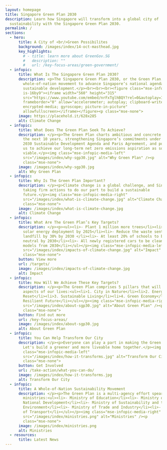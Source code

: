 ```yaml
---
layout: homepage
title: Singapore Green Plan 2030
description: Learn how Singapore will transform into a global city of
  sustainability with the Singapore Green Plan 2030.
permalink: /
sections:
  - hero:
      title: A City of <br/>Green Possibilites
      background: /images/index/14-oct-masthead.jpg
      key_highlights:
        # - title: learn more about GreenGov.SG
        #   description: ""
        #   url: /key-focus-areas/green-government/
  - infopic:
      title: What Is The Singapore Green Plan 2030?
      description: <p>The Singapore Green Plan 2030, or the Green Plan, is a
        whole-of-nation movement to advance Singapore’s national agenda on
        sustainable development.</p><br><br><br><figure class="mse-infopic-media-right
        is-16by9"><iframe width="560" height="315"
        src="https://www.youtube.com/embed/nrFxTglhBQY?rel=0&autoplay=1&mute=1&enablejsapi=1"
        frameborder="0" allow="accelerometer; autoplay; clipboard-write;
        encrypted-media; gyroscope; picture-in-picture"
        allowfullscreen></iframe></figure><p class="mse-none">
      image: https://placehold.it/628x285
      alt: Climate Change
  - infopic:
      title: What Does The Green Plan Seek To Achieve?
      description: </p><p>The Green Plan charts ambitious and concrete targets over
        the next 10 years, strengthening Singapore’s commitments under the UN’s
        2030 Sustainable Development Agenda and Paris Agreement, and positioning
        us to achieve our long-term net zero emissions aspiration as soon as
        viable.</p><img class="mse-infopic-media-left"
        src="/images/index/why-sgp30.jpg" alt="Why Green Plan" /><p
        class="mse-none">
      image: /images/index/why-sgp30.jpg
      alt: Why Green Plan
  - infopic:
      title: Why Is The Green Plan Important?
      description: </p><p>Climate change is a global challenge, and Singapore is
        taking firm actions to do our part to build a sustainable
        future.</p><img class="mse-infopic-media-right"
        src="/images/index/what-is-climate-change.jpg" alt="Climate Change" /><p
        class="mse-none">
      image: /images/index/what-is-climate-change.jpg
      alt: Climate Change
  - infopic:
      title: What Are The Green Plan’s Key Targets?
      description: </p><p><ul><li>- Plant 1 million more trees</li><li>- Quadruple
        solar energy deployment by 2025</li><li>- Reduce the waste sent to
        landfill by 30% by 2030 </li><li>- At least 20% of schools to be carbon
        neutral by 2030</li><li>- All newly registered cars to be cleaner-energy
        models from 2030</li></ul></p><img class="mse-infopic-media-left"
        src="/images/index/impacts-of-climate-change.jpg" alt="Impact" /><p
        class="mse-none">
      button: View more
      url: /targets/
      image: /images/index/impacts-of-climate-change.jpg
      alt: Impact
  - infopic:
      title: How Will We Achieve These Key Targets?
      description: </p><p>The Green Plan comprises 5 pillars that will influence all
        aspects of our lives:<ul><li>1. City in Nature</li><li>2. Energy
        Reset</li><li>3. Sustainable Living</li><li>4. Green Economy</li><li>5.
        Resilient Future</li></ul></p><img class="mse-infopic-media-right"
        src="/images/index/about-sgp30.jpg" alt="About Green Plan" /><p
        class="mse-none">
      button: Find out more
      url: /key-focus-areas/
      image: /images/index/about-sgp30.jpg
      alt: About Green Plan
  - infopic:
      title: You Can Help Transform Our City
      description: </p><p>Everyone can play a part in making the Green Plan a reality.
        Let's build a greener and more liveable home together.</p><img
        class="mse-infopic-media-left" 
        src="/images/index/how-it-transforms.jpg" alt="Transform Our City" /><p
        class="mse-none">
      button: Get Involved
      url: /take-action/what-you-can-do/
      image: /images/index/how-it-transforms.jpg
      alt: Transform Our City
  - infopic:
      title: A Whole-of-Nation Sustainability Movement
      description: </p><p>The Green Plan is a multi-agency effort spearheaded by five
        ministries:<ul><li>- Ministry of Education</li><li>- Ministry of
        National Development</li><li>- Ministry of Sustainability and the
        Environment</li><li>- Ministry of Trade and Industry</li><li>- Ministry
        of Transport</li></ul></p><img class="mse-infopic-media-right"
        src="/images/index/ministries.png" alt="Ministries" /><p
        class="mse-none">
      image: /images/index/ministries.png
      alt: Ministries
  - resources:
      title: Latest News
---
```

